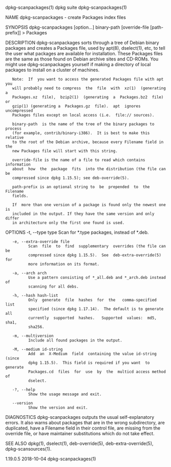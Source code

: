 dpkg-scanpackages(1)              dpkg suite             dpkg-scanpackages(1)

NAME
       dpkg-scanpackages - create Packages index files

SYNOPSIS
       dpkg-scanpackages   [option...]   binary-path   [override-file  [path-
       prefix]] > Packages

DESCRIPTION
       dpkg-scanpackages sorts through a tree of Debian binary  packages  and
       creates  a Packages file, used by apt(8), dselect(1), etc, to tell the
       user what packages are  available  for  installation.  These  Packages
       files are the same as those found on Debian archive sites and CD-ROMs.
       You might use dpkg-scanpackages yourself  if  making  a  directory  of
       local packages to install on a cluster of machines.

       Note:  If  you want to access the generated Packages file with apt you
       will probably need to compress  the  file  with  xz(1)  (generating  a
       Packages.xz  file),  bzip2(1)  (generating  a  Packages.bz2  file)  or
       gzip(1) (generating a  Packages.gz  file).  apt  ignores  uncompressed
       Packages files except on local access (i.e.  file:// sources).

       binary-path  is the name of the tree of the binary packages to process
       (for example, contrib/binary-i386).  It is best to make this  relative
       to the root of the Debian archive, because every Filename field in the
       new Packages file will start with this string.

       override-file is the name of a file to read which contains information
       about  how  the  package  fits  into the distribution (the file can be
       compressed since dpkg 1.15.5); see deb-override(5).

       path-prefix is an optional string to  be  prepended  to  the  Filename
       fields.

       If  more than one version of a package is found only the newest one is
       included in the output. If they have the same version and only  differ
       in architecture only the first one found is used.

OPTIONS
       -t, --type type
              Scan for *.type packages, instead of *.deb.

       -e, --extra-override file
              Scan  file  to  find  supplementary  overrides (the file can be
              compressed since dpkg 1.15.5).  See  deb-extra-override(5)  for
              more information on its format.

       -a, --arch arch
              Use a pattern consisting of *_all.deb and *_arch.deb instead of
              scanning for all debs.

       -h, --hash hash-list
              Only  generate  file  hashes  for  the   comma-specified   list
              specified (since dpkg 1.17.14).  The default is to generate all
              currently  supported  hashes.   Supported  values:  md5,  sha1,
              sha256.

       -m, --multiversion
              Include all found packages in the output.

       -M, --medium id-string
              Add  an  X-Medium  field  containing the value id-string (since
              dpkg 1.15.5).  This field is required if you want  to  generate
              Packages.cd  files  for  use  by  the  multicd access method of
              dselect.

       -?, --help
              Show the usage message and exit.

       --version
              Show the version and exit.

DIAGNOSTICS
       dpkg-scanpackages outputs the usual self-explanatory errors.  It  also
       warns   about  packages  that  are  in  the  wrong  subdirectory,  are
       duplicated, have a Filename field in their control file,  are  missing
       from  the override file, or have maintainer substitutions which do not
       take effect.

SEE ALSO
       dpkg(1), dselect(1), deb-override(5), deb-extra-override(5),
       dpkg-scansources(1).

1.19.0.5                          2018-10-04             dpkg-scanpackages(1)
